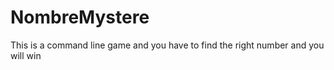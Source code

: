 # NombreMystere

This is a command line game and you have to find the right number and you will win
